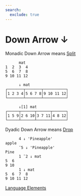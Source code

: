 ```yaml
---
search:
  exclude: true
---
```

<h1 class="heading"><span class="name">Down Arrow</span> <span class="command">↓</span></h1>

Monadic Down Arrow means
[Split](../primitive-functions/split.md)
```apl
      mat
1  2  3  4
5  6  7  8
9 10 11 12

      ↓ mat
┌───────┬───────┬──────────┐
│1 2 3 4│5 6 7 8│9 10 11 12│
└───────┴───────┴──────────┘

      ↓[1] mat
┌─────┬──────┬──────┬──────┐
│1 5 9│2 6 10│3 7 11│4 8 12│
└─────┴──────┴──────┴──────┘
```

Dyadic Down Arrow means
[Drop](../primitive-functions/drop.md)
```apl
      4 ↓ 'Pineapple'
apple
      ¯5 ↓ 'Pineapple'
Pine
      1 ¯2 ↓ mat
5  6
9 10
      1 ↓ mat
5  6  7  8
9 10 11 12
```
[Language Elements](./language-elements.md)


